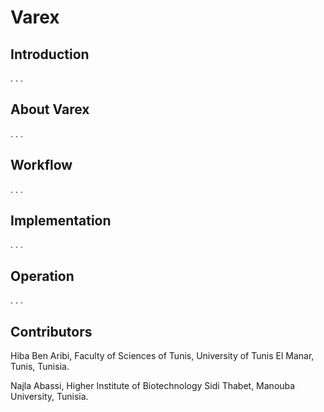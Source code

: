 # Varex

## Introduction
.
.
.

## About Varex
.
.
.

## Workflow
.
.
.

## Implementation
.
.
.


## Operation
.
.
.

## Contributors

Hiba Ben Aribi, Faculty of Sciences of Tunis, University of Tunis El Manar, Tunis, Tunisia.

Najla Abassi, Higher Institute of Biotechnology Sidi Thabet, Manouba University, Tunisia.
